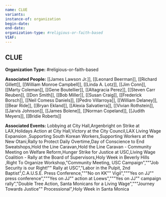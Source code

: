 ```yaml
---
name: CLUE
variants: 
instance-of: organization
begin-date: 
end-date: 
organization-type: #religious-or-faith-based
VIAF: 
---
```

## CLUE

**Organization Type:** #religious-or-faith-based

**Associated People:** [[James Lawson Jr.]], [[Leonard Beerman]], [[Richard Gillett]], [[William Monroe Campbell]], [[Linda A. Lotz]], [[Jim Conn]], [[Marty Coleman]], [[Gene Boutellier]], [[Altagracia Perez]], [[Steven Carr Reuben]], [[Don Smith]], [[Bob Miller]], [[Susan Craig]], [[Frederick Borsch]], [[Neil Comess Daniels]], [[Pedro Villarroya]], [[William Delaney]], [[Bear Ride]], [[Bryan Ekland]], [[Alexia Salvatierra]], [[Vivian Rothstein]], [[Jarvis Johnson]], [[James Bolene]], [[Norman Copeland]], [[Judith Meyers]], [[Bridie Roberts]]

**Associated Events:** Lobbying at City Hall,Argenbright on Strike at LAX,Holidays Action at City Hall,Victory at the City Council,LAX Living Wage Expansion ,Supporting South Korean Workers,Supporting Workers at the New Otani,Rally to Protect Daily Overtime,Day of Conscience to End Sweatshops,Hold the Line Caravan,Hold the Line Caravan - Community Meeting on Welfare Reform,Hunger Strike for Justice at USC,Living Wage Coalition - Rally at the Board of Supervisors,Holy Week in Beverly Hills ,Right To Organize Workshop,"Community Meeting, USC Campaign","""Job Security is our Right!"" Rally at USC","Labor in the Pulpit, 2nd Baptist",C.A.U.S.E. Press Conference,"""No on KK"" Vigil","""Yes on JJ"" press conference","""Yes on JJ"" action at Loews","""Yes on JJ"" campaign rally","Double Tree Action, Santa Monicans for a Living Wage","""Journey Towards Justice"" Processional",Holy Week in Santa Monica
